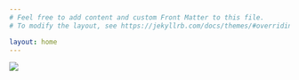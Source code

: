 ```yaml
---
# Feel free to add content and custom Front Matter to this file.
# To modify the layout, see https://jekyllrb.com/docs/themes/#overriding-theme-defaults

layout: home
---
```


<img src="/assets/Elements_of_Inductive_Inference.png">

<!--
<object data="/assets/elements_of_inductive_inference.pdf" type="application/pdf" width="700px" height="700px">
<embed src="/assets/elements_of_inductive_inference.pdf">
<p>This browser does not support PDFs. Please download the PDF to view it:
<a href="/assets/elements_of_inductive_inference.pdf">Download PDF</a>.
</p>
</embed>
</object>
-->
